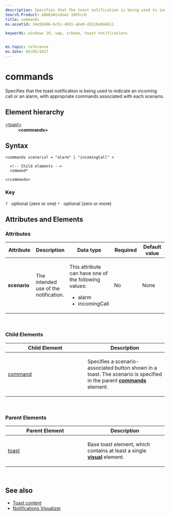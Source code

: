 ```yaml
---
description: Specifies that the toast notification is being used to indicate an incoming call or an alarm, with appropriate commands associated with each scenario.
Search.Product: eADQiWindows 10XVcnh
title: commands
ms.assetid: 34e5b696-bc5c-40d1-abe0-42b10a0a6611

keywords: windows 10, uwp, schema, toast notifications


ms.topic: reference
ms.date: 04/05/2017
---
```


# commands




Specifies that the toast notification is being used to indicate an incoming call or an alarm, with appropriate commands associated with each scenario.

## Element hierarchy

<dl>
<dt><a href="element-toast.md">&lt;toast&gt;</a></dt>
<dd><b>&lt;commands&gt;</b></dd>
</dl>

## Syntax

``` syntax
<commands scenario? = "alarm" | "incomingCall" >

  <!-- Child elements -->
  command*

</commands>
```

### Key

`?`   optional (zero or one)
`*`   optional (zero or more)

## Attributes and Elements


### Attributes

<table>
<colgroup>
<col width="20%" />
<col width="20%" />
<col width="20%" />
<col width="20%" />
<col width="20%" />
</colgroup>
<thead>
<tr class="header">
<th>Attribute</th>
<th>Description</th>
<th>Data type</th>
<th>Required</th>
<th>Default value</th>
</tr>
</thead>
<tbody>
<tr class="odd">
<td><strong>scenario</strong></td>
<td><p>The intended use of the notification.</p></td>
<td><p>This attribute can have one of the following values:</p>
<ul>
<li>alarm</li>
<li>incomingCall</li>
</ul></td>
<td>No</td>
<td>None</td>
</tr>
</tbody>
</table>

 

### Child Elements

<table>
<colgroup>
<col width="50%" />
<col width="50%" />
</colgroup>
<thead>
<tr class="header">
<th>Child Element</th>
<th>Description</th>
</tr>
</thead>
<tbody>
<tr class="odd">
<td><a href="element-command.md">command</a> </td>
<td><p>Specifies a scenario-associated button shown in a toast. The scenario is specified in the parent <a href="element-commands.md"><strong>commands</strong></a>  element.</p></td>
</tr>
</tbody>
</table>

 

### Parent Elements

<table>
<colgroup>
<col width="50%" />
<col width="50%" />
</colgroup>
<thead>
<tr class="header">
<th>Parent Element</th>
<th>Description</th>
</tr>
</thead>
<tbody>
<tr class="odd">
<td><a href="element-toast.md">toast</a> </td>
<td><p>Base toast element, which contains at least a single <a href="element-visual.md"><strong>visual</strong></a>  element.</p></td>
</tr>
</tbody>
</table>

 

## See also

* [Toast content](/windows/apps/design/shell/tiles-and-notifications/adaptive-interactive-toasts)
* [Notifications Visualizer](/windows/apps/design/shell/tiles-and-notifications/notifications-visualizer)



 

 
